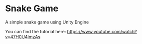 # Snake Game

A simple snake game using Unity Engine

You can find the tutorial here: https://www.youtube.com/watch?v=47H0U4imzAs
